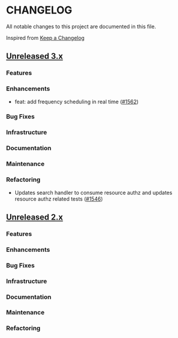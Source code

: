 # CHANGELOG
All notable changes to this project are documented in this file.

Inspired from [Keep a Changelog](https://keepachangelog.com/en/1.1.0/)

## [Unreleased 3.x](https://github.com/opensearch-project/anomaly-detection/compare/3.0...HEAD)
### Features
### Enhancements
- feat: add frequency scheduling in real time ([#1562](https://github.com/opensearch-project/anomaly-detection/pull/1562))


### Bug Fixes

### Infrastructure

### Documentation
### Maintenance

### Refactoring
- Updates search handler to consume resource authz and updates resource authz related tests ([#1546](https://github.com/opensearch-project/anomaly-detection/pull/1546))

## [Unreleased 2.x](https://github.com/opensearch-project/anomaly-detection/compare/2.19...2.x)
### Features
### Enhancements
### Bug Fixes
### Infrastructure
### Documentation
### Maintenance
### Refactoring
